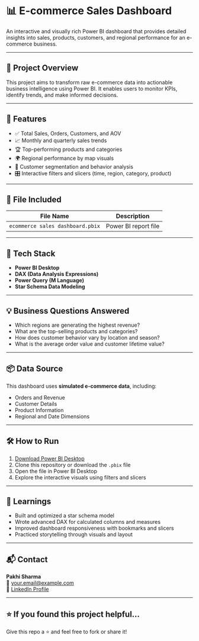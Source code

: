 
# 📊 E-commerce Sales Dashboard

An interactive and visually rich Power BI dashboard that provides detailed insights into sales, products, customers, and regional performance for an e-commerce business.

---

## 📂 Project Overview

This project aims to transform raw e-commerce data into actionable business intelligence using Power BI. It enables users to monitor KPIs, identify trends, and make informed decisions.

---

## 🚀 Features

- ✅ Total Sales, Orders, Customers, and AOV
- 📈 Monthly and quarterly sales trends
- 🏆 Top-performing products and categories
- 🌍 Regional performance by map visuals
- 👥 Customer segmentation and behavior analysis
- 🎛️ Interactive filters and slicers (time, region, category, product)

---

## 📁 File Included

| File Name                          | Description                          |
|------------------------------------|--------------------------------------|
| `ecommerce sales dashboard.pbix`  | Power BI report file                 |

---

## 🧰 Tech Stack

- **Power BI Desktop**
- **DAX (Data Analysis Expressions)**
- **Power Query (M Language)**
- **Star Schema Data Modeling**

---

## 💡 Business Questions Answered

- Which regions are generating the highest revenue?
- What are the top-selling products and categories?
- How does customer behavior vary by location and season?
- What is the average order value and customer lifetime value?

---

## 📦 Data Source

This dashboard uses **simulated e-commerce data**, including:
- Orders and Revenue
- Customer Details
- Product Information
- Regional and Date Dimensions

---

## 🛠️ How to Run

1. [Download Power BI Desktop](https://powerbi.microsoft.com/desktop/)
2. Clone this repository or download the `.pbix` file
3. Open the file in Power BI Desktop
4. Explore the interactive visuals using filters and slicers

---

## 🧠 Learnings

- Built and optimized a star schema model
- Wrote advanced DAX for calculated columns and measures
- Improved dashboard responsiveness with bookmarks and slicers
- Practiced storytelling through visuals and layout

---

## 📬 Contact

**Pakhi Sharma**  
📧 your.email@example.com  
🔗 [LinkedIn Profile](https://www.linkedin.com)

---

## ⭐ If you found this project helpful...

Give this repo a ⭐ and feel free to fork or share it!
